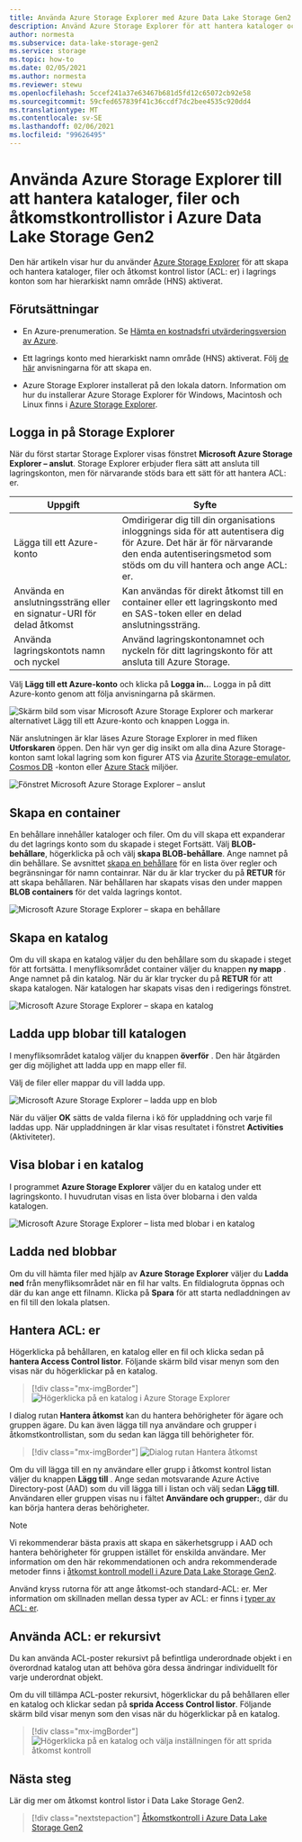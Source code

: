 ```yaml
---
title: Använda Azure Storage Explorer med Azure Data Lake Storage Gen2
description: Använd Azure Storage Explorer för att hantera kataloger och åtkomst kontrol listor för filer och kataloger (ACL) i lagrings konton med hierarkiskt namn område (HNS) aktiverat.
author: normesta
ms.subservice: data-lake-storage-gen2
ms.service: storage
ms.topic: how-to
ms.date: 02/05/2021
ms.author: normesta
ms.reviewer: stewu
ms.openlocfilehash: 5ccef241a37e63467b681d5fd12c65072cb92e58
ms.sourcegitcommit: 59cfed657839f41c36ccdf7dc2bee4535c920dd4
ms.translationtype: MT
ms.contentlocale: sv-SE
ms.lasthandoff: 02/06/2021
ms.locfileid: "99626495"
---
```

# <a name="use-azure-storage-explorer-to-manage-directories-files-and-acls-in-azure-data-lake-storage-gen2"></a>Använda Azure Storage Explorer till att hantera kataloger, filer och åtkomstkontrollistor i Azure Data Lake Storage Gen2

Den här artikeln visar hur du använder [Azure Storage Explorer](https://azure.microsoft.com/features/storage-explorer/) för att skapa och hantera kataloger, filer och åtkomst kontrol listor (ACL: er) i lagrings konton som har hierarkiskt namn område (HNS) aktiverat.

## <a name="prerequisites"></a>Förutsättningar

- En Azure-prenumeration. Se [Hämta en kostnadsfri utvärderingsversion av Azure](https://azure.microsoft.com/pricing/free-trial/).

- Ett lagrings konto med hierarkiskt namn område (HNS) aktiverat. Följ [de här](../common/storage-account-create.md) anvisningarna för att skapa en.

- Azure Storage Explorer installerat på den lokala datorn. Information om hur du installerar Azure Storage Explorer för Windows, Macintosh och Linux finns i [Azure Storage Explorer](https://azure.microsoft.com/features/storage-explorer/).

## <a name="sign-in-to-storage-explorer"></a>Logga in på Storage Explorer

När du först startar Storage Explorer visas fönstret **Microsoft Azure Storage Explorer – anslut**. Storage Explorer erbjuder flera sätt att ansluta till lagringskonton, men för närvarande stöds bara ett sätt för att hantera ACL: er.

|Uppgift|Syfte|
|---|---|
|Lägga till ett Azure-konto | Omdirigerar dig till din organisations inloggnings sida för att autentisera dig för Azure. Det här är för närvarande den enda autentiseringsmetod som stöds om du vill hantera och ange ACL: er.|
|Använda en anslutningssträng eller en signatur-URI för delad åtkomst | Kan användas för direkt åtkomst till en container eller ett lagringskonto med en SAS-token eller en delad anslutningssträng. |
|Använda lagringskontots namn och nyckel| Använd lagringskontonamnet och nyckeln för ditt lagringskonto för att ansluta till Azure Storage.|

Välj **Lägg till ett Azure-konto** och klicka på **Logga in..**. Logga in på ditt Azure-konto genom att följa anvisningarna på skärmen.

![Skärm bild som visar Microsoft Azure Storage Explorer och markerar alternativet Lägg till ett Azure-konto och knappen Logga in.](media/storage-quickstart-blobs-storage-explorer/connect.png)

När anslutningen är klar läses Azure Storage Explorer in med fliken **Utforskaren** öppen. Den här vyn ger dig insikt om alla dina Azure Storage-konton samt lokal lagring som kon figurer ATS via [Azurite Storage-emulator](../common/storage-use-azurite.md?toc=%2fazure%2fstorage%2fblobs%2ftoc.json), [Cosmos DB](../../cosmos-db/storage-explorer.md?toc=%2fazure%2fstorage%2fblobs%2ftoc.json) -konton eller [Azure Stack](/azure-stack/user/azure-stack-storage-connect-se?toc=%2fazure%2fstorage%2fblobs%2ftoc.json) miljöer.

![Fönstret Microsoft Azure Storage Explorer – anslut](media/storage-quickstart-blobs-storage-explorer/mainpage.png)

## <a name="create-a-container"></a>Skapa en container

En behållare innehåller kataloger och filer. Om du vill skapa ett expanderar du det lagrings konto som du skapade i steget Fortsätt. Välj **BLOB-behållare**, högerklicka på och välj **skapa BLOB-behållare**. Ange namnet på din behållare. Se avsnittet [skapa en behållare](storage-quickstart-blobs-dotnet.md#create-a-container) för en lista över regler och begränsningar för namn containrar. När du är klar trycker du på **RETUR** för att skapa behållaren. När behållaren har skapats visas den under mappen **BLOB containers** för det valda lagrings kontot.

![Microsoft Azure Storage Explorer – skapa en behållare](media/data-lake-storage-explorer/creating-a-filesystem.png)

## <a name="create-a-directory"></a>Skapa en katalog

Om du vill skapa en katalog väljer du den behållare som du skapade i steget för att fortsätta. I menyfliksområdet container väljer du knappen **ny mapp** . Ange namnet på din katalog. När du är klar trycker du på **RETUR** för att skapa katalogen. När katalogen har skapats visas den i redigerings fönstret.

![Microsoft Azure Storage Explorer – skapa en katalog](media/data-lake-storage-explorer/creating-a-directory.png)

## <a name="upload-blobs-to-the-directory"></a>Ladda upp blobar till katalogen

I menyfliksområdet katalog väljer du knappen **överför** . Den här åtgärden ger dig möjlighet att ladda upp en mapp eller fil.

Välj de filer eller mappar du vill ladda upp.

![Microsoft Azure Storage Explorer – ladda upp en blob](media/data-lake-storage-explorer/upload-file.png)

När du väljer **OK** sätts de valda filerna i kö för uppladdning och varje fil laddas upp. När uppladdningen är klar visas resultatet i fönstret **Activities** (Aktiviteter).

## <a name="view-blobs-in-a-directory"></a>Visa blobar i en katalog

I programmet **Azure Storage Explorer** väljer du en katalog under ett lagringskonto. I huvudrutan visas en lista över blobarna i den valda katalogen.

![Microsoft Azure Storage Explorer – lista med blobar i en katalog](media/data-lake-storage-explorer/list-files.png)

## <a name="download-blobs"></a>Ladda ned blobbar

Om du vill hämta filer med hjälp av **Azure Storage Explorer** väljer du **Ladda ned** från menyfliksområdet när en fil har valts. En fildialogruta öppnas och där du kan ange ett filnamn. Klicka på **Spara** för att starta nedladdningen av en fil till den lokala platsen.

<a id="managing-access"></a>

## <a name="manage-acls"></a>Hantera ACL: er

Högerklicka på behållaren, en katalog eller en fil och klicka sedan på **hantera Access Control listor**.  Följande skärm bild visar menyn som den visas när du högerklickar på en katalog.

> [!div class="mx-imgBorder"]
> ![Högerklicka på en katalog i Azure Storage Explorer](./media/data-lake-storage-explorer/manage-access-control-list-option.png)

I dialog rutan **Hantera åtkomst** kan du hantera behörigheter för ägare och gruppen ägare. Du kan även lägga till nya användare och grupper i åtkomstkontrollistan, som du sedan kan lägga till behörigheter för.

> [!div class="mx-imgBorder"]
> ![Dialog rutan Hantera åtkomst](./media/data-lake-storage-explorer/manage-access-dialog-box.png)

Om du vill lägga till en ny användare eller grupp i åtkomst kontrol listan väljer du knappen **Lägg till** . Ange sedan motsvarande Azure Active Directory-post (AAD) som du vill lägga till i listan och välj sedan **Lägg till**.  Användaren eller gruppen visas nu i fältet **Användare och grupper:**, där du kan börja hantera deras behörigheter.

> [!NOTE]
> Vi rekommenderar bästa praxis att skapa en säkerhetsgrupp i AAD och hantera behörigheter för gruppen istället för enskilda användare. Mer information om den här rekommendationen och andra rekommenderade metoder finns i [åtkomst kontroll modell i Azure Data Lake Storage Gen2](data-lake-storage-access-control-model.md).

Använd kryss rutorna för att ange åtkomst-och standard-ACL: er. Mer information om skillnaden mellan dessa typer av ACL: er finns i [typer av ACL: er](data-lake-storage-access-control.md#types-of-acls).

<a id="apply-acls-recursively"></a>

## <a name="apply-acls-recursively"></a>Använda ACL: er rekursivt

Du kan använda ACL-poster rekursivt på befintliga underordnade objekt i en överordnad katalog utan att behöva göra dessa ändringar individuellt för varje underordnat objekt.

Om du vill tillämpa ACL-poster rekursivt, högerklickar du på behållaren eller en katalog och klickar sedan på **sprida Access Control listor**.  Följande skärm bild visar menyn som den visas när du högerklickar på en katalog.

> [!div class="mx-imgBorder"]
> ![Högerklicka på en katalog och välja inställningen för att sprida åtkomst kontroll](./media/data-lake-storage-explorer/propagate-access-control-list-option.png)

## <a name="next-steps"></a>Nästa steg

Lär dig mer om åtkomst kontrol listor i Data Lake Storage Gen2.

> [!div class="nextstepaction"]
> [Åtkomstkontroll i Azure Data Lake Storage Gen2](./data-lake-storage-access-control.md)
